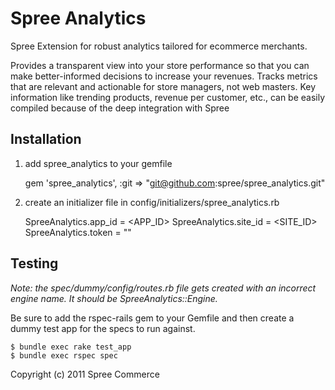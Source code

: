 # Spree Analytics

Spree Extension for robust analytics tailored for ecommerce merchants.

Provides a transparent view into your store performance so that you can make better-informed decisions to increase 
your revenues. Tracks metrics that are relevant and actionable for store managers, not web masters. Key information 
like trending products, revenue per customer, etc., can be easily compiled because of the deep integration with Spree

## Installation
1. add spree_analytics to your gemfile

    gem 'spree_analytics', :git => "git@github.com:spree/spree_analytics.git"

2. create an initializer file in config/initializers/spree_analytics.rb

    SpreeAnalytics.app_id = <APP_ID>
    SpreeAnalytics.site_id = <SITE_ID>
    SpreeAnalytics.token = "<TOKEN>"

## Testing

*Note: the spec/dummy/config/routes.rb file gets created with an
incorrect engine name. It should be SpreeAnalytics::Engine.*

Be sure to add the rspec-rails gem to your Gemfile and then create a dummy test app for the specs to run against.

    $ bundle exec rake test_app
    $ bundle exec rspec spec

Copyright (c) 2011 Spree Commerce
